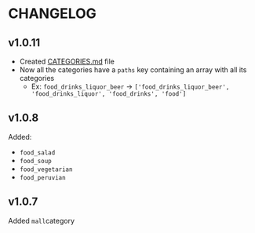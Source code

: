 # CHANGELOG

## v1.0.11

* Created [CATEGORIES.md](./CATEGORIES.md) file
* Now all the categories have a `paths` key containing an array with all its categories
  * Ex: `food_drinks_liquor_beer` -> `['food_drinks_liquor_beer', 'food_drinks_liquor', 'food_drinks', 'food']`

## v1.0.8
Added:
- `food_salad`
- `food_soup`
- `food_vegetarian`
- `food_peruvian`

## v1.0.7
Added `mall`category
